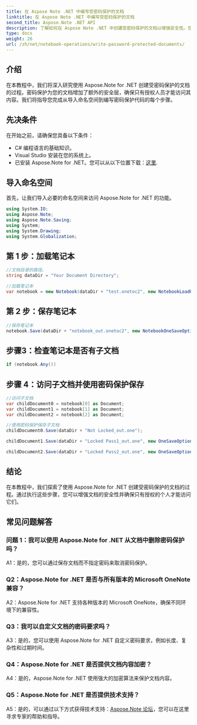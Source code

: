 ```yaml
---
title: 在 Aspose Note .NET 中编写受密码保护的文档
linktitle: 在 Aspose Note .NET 中编写受密码保护的文档
second_title: Aspose.Note .NET API
description: 了解如何在 Aspose Note .NET 中创建受密码保护的文档以增强安全性。包括分步教程。
type: docs
weight: 26
url: /zh/net/notebook-operations/write-password-protected-documents/
---
```

## 介绍

在本教程中，我们将深入研究使用 Aspose.Note for .NET 创建受密码保护的文档的过程。密码保护为您的文档增加了额外的安全层，确保只有授权人员才能访问其内容。我们将指导您完成从导入命名空间到编写密码保护代码的每个步骤。

## 先决条件

在开始之前，请确保您具备以下条件：
- C# 编程语言的基础知识。
- Visual Studio 安装在您的系统上。
- 已安装 Aspose.Note for .NET。您可以从以下位置下载：[这里](https://releases.aspose.com/note/net/).

## 导入命名空间

首先，让我们导入必要的命名空间来访问 Aspose.Note for .NET 的功能。

```csharp
using System.IO;
using Aspose.Note;
using Aspose.Note.Saving;
using System;
using System.Drawing;
using System.Globalization;
```

## 第 1 步：加载笔记本
```csharp
//文档目录的路径。
string dataDir = "Your Document Directory";

//加载笔记本
var notebook = new Notebook(dataDir + "test.onetoc2", new NotebookLoadOptions() { DeferredLoading = false });
```

## 第 2 步：保存笔记本
```csharp
//保存笔记本
notebook.Save(dataDir + "notebook_out.onetoc2", new NotebookOneSaveOptions() { DeferredSaving = true});
```

## 步骤3：检查笔记本是否有子文档
```csharp
if (notebook.Any())
```

## 步骤 4：访问子文档并使用密码保护保存
```csharp
//访问子文档
var childDocument0 = notebook[0] as Document;
var childDocument1 = notebook[1] as Document;
var childDocument2 = notebook[2] as Document;

//使用密码保护保存子文档
childDocument0.Save(dataDir + "Not Locked_out.one");

childDocument1.Save(dataDir + "Locked Pass1_out.one", new OneSaveOptions() { DocumentPassword = "pass" });

childDocument2.Save(dataDir + "Locked Pass2_out.one", new OneSaveOptions() { DocumentPassword = "pass2" });
```

## 结论
在本教程中，我们探索了使用 Aspose.Note for .NET 创建受密码保护的文档的过程。通过执行这些步骤，您可以增强文档的安全性并确保只有授权的个人才能访问它们。

## 常见问题解答

### 问题 1：我可以使用 Aspose.Note for .NET 从文档中删除密码保护吗？

A1：是的，您可以通过保存文档而不指定密码来取消密码保护。

### Q2：Aspose.Note for .NET 是否与所有版本的 Microsoft OneNote 兼容？

A2：Aspose.Note for .NET 支持各种版本的 Microsoft OneNote，确保不同环境下的兼容性。

### Q3：我可以自定义文档的密码要求吗？

A3：是的，您可以使用 Aspose.Note for .NET 自定义密码要求，例如长度、复杂性和过期时间。

### Q4：Aspose.Note for .NET 是否提供文档内容加密？

A4：是的，Aspose.Note for .NET 使用强大的加密算法来保护文档内容。

### Q5：Aspose.Note for .NET 是否提供技术支持？

 A5：是的，可以通过以下方式获得技术支持：[Aspose.Note 论坛](https://forum.aspose.com/c/note/28)，您可以在这里寻求专家的帮助和指导。